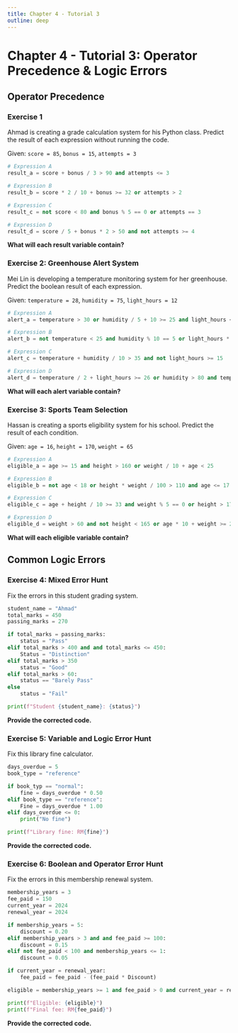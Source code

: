 ```yaml
---
title: Chapter 4 - Tutorial 3
outline: deep
---
```


# Chapter 4 - Tutorial 3: Operator Precedence & Logic Errors

## Operator Precedence

### Exercise 1 <Badge type="tip" text="Question" />

Ahmad is creating a grade calculation system for his Python class. Predict the result of each expression without running the code.

Given: `score = 85`, `bonus = 15`, `attempts = 3`

```python
# Expression A
result_a = score + bonus / 3 > 90 and attempts <= 3

# Expression B
result_b = score * 2 / 10 + bonus >= 32 or attempts > 2

# Expression C
result_c = not score < 80 and bonus % 5 == 0 or attempts == 3

# Expression D
result_d = score / 5 + bonus * 2 > 50 and not attempts >= 4
```

**What will each result variable contain?**

### Exercise 2: Greenhouse Alert System <Badge type="tip" text="Question" />

Mei Lin is developing a temperature monitoring system for her greenhouse. Predict the boolean result of each expression.

Given: `temperature = 28`, `humidity = 75`, `light_hours = 12`

```python
# Expression A
alert_a = temperature > 30 or humidity / 5 + 10 >= 25 and light_hours <= 14

# Expression B
alert_b = not temperature < 25 and humidity % 10 == 5 or light_hours * 2 > 20

# Expression C
alert_c = temperature + humidity / 10 > 35 and not light_hours >= 15

# Expression D
alert_d = temperature / 2 + light_hours >= 26 or humidity > 80 and temperature <= 30
```

**What will each alert variable contain?**

### Exercise 3: Sports Team Selection <Badge type="tip" text="Question" />

Hassan is creating a sports eligibility system for his school. Predict the result of each condition.

Given: `age = 16`, `height = 170`, `weight = 65`

```python
# Expression A
eligible_a = age >= 15 and height > 160 or weight / 10 + age < 25

# Expression B
eligible_b = not age < 18 or height * weight / 100 > 110 and age <= 17

# Expression C
eligible_c = age + height / 10 >= 33 and weight % 5 == 0 or height > 175

# Expression D
eligible_d = weight > 60 and not height < 165 or age * 10 + weight >= 225
```

**What will each eligible variable contain?**


## Common Logic Errors

### Exercise 4: Mixed Error Hunt <Badge type="tip" text="Question" />

Fix the errors in this student grading system.

```python
student_name = "Ahmad"
total_marks = 450
passing_marks = 270

if total_marks = passing_marks:
    status = "Pass"
elif total_marks > 400 and and total_marks <= 450:
    Status = "Distinction"
elif total_marks > 350
    status = "Good"
elif total_marks > 60:
    status == "Barely Pass"
else
    status = "Fail"

print(f"Student {student_name}: {status}")
```

**Provide the corrected code.**

### Exercise 5: Variable and Logic Error Hunt <Badge type="tip" text="Question" />

Fix this library fine calculator.

```python
days_overdue = 5
book_type = "reference"

if book_typ == "normal":
    fine = days_overdue * 0.50
elif book_type == "reference":
    Fine = days_overdue * 1.00
elif days_overdue <= 0:
    print("No fine")

print(f"Library fine: RM{fine}")
```

**Provide the corrected code.**

### Exercise 6: Boolean and Operator Error Hunt <Badge type="tip" text="Question" />

Fix the errors in this membership renewal system.

```python
membership_years = 3
fee_paid = 150
current_year = 2024
renewal_year = 2024

if membership_years = 5:
    discount = 0.20
elif membership_years > 3 and and fee_paid >= 100:
    discount = 0.15
elif not fee_paid < 100 and membership_years <= 1:
    discount = 0.05

if current_year = renewal_year:
    fee_paid = fee_paid - (fee_paid * Discount)

eligible = membership_years >= 1 and fee_paid > 0 and current_year = renewal_year

print(f"Eligible: {eligible}")
print(f"Final fee: RM{fee_paid}")
```

**Provide the corrected code.**